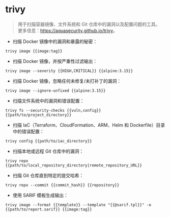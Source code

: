 # trivy

> 用于扫描容器镜像、文件系统和 Git 仓库中的漏洞以及配置问题的工具。
> 更多信息：<https://aquasecurity.github.io/trivy>。

- 扫描 Docker 镜像中的漏洞和暴露的秘密：

`trivy image {{image:tag}}`

- 扫描 Docker 镜像，并按严重性过滤输出：

`trivy image --severity {{HIGH,CRITICAL}} {{alpine:3.15}}`

- 扫描 Docker 镜像，忽略任何未修复/未打补丁的漏洞：

`trivy image --ignore-unfixed {{alpine:3.15}}`

- 扫描文件系统中的漏洞和错误配置：

`trivy fs --security-checks {{vuln,config}} {{path/to/project_directory}}`

- 扫描 IaC（Terraform、CloudFormation、ARM、Helm 和 Dockerfile）目录中的错误配置：

`trivy config {{path/to/iac_directory}}`

- 扫描本地或远程 Git 仓库中的漏洞：

`trivy repo {{path/to/local_repository_directory|remote_repository_URL}}`

- 扫描 Git 仓库直到特定的提交哈希：

`trivy repo --commit {{commit_hash}} {{repository}}`

- 使用 SARIF 模板生成输出：

`trivy image --format {{template}} --template "{{@sarif.tpl}}" -o {{path/to/report.sarif}} {{image:tag}}`